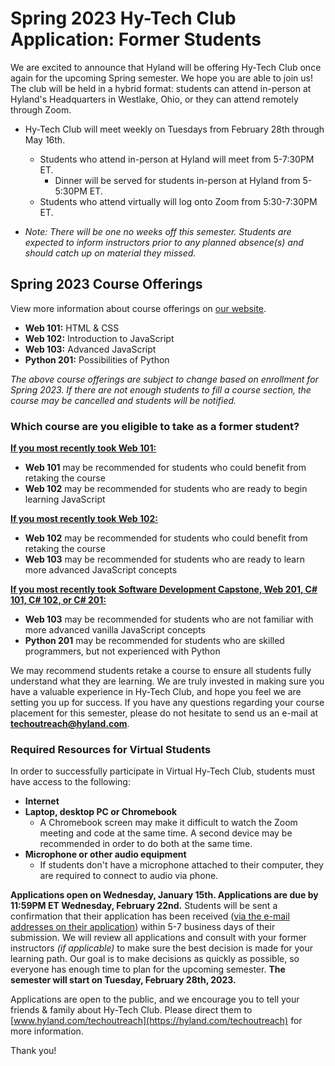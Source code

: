 # Spring 2023 Hy-Tech Club Application: Former Students
We are excited to announce that Hyland will be offering Hy-Tech Club once again for the upcoming Spring semester. We hope you are able to join us! The club will be held in a hybrid format: students can attend in-person at Hyland's Headquarters in Westlake, Ohio, or they can attend remotely through Zoom.

- Hy-Tech Club will meet weekly on Tuesdays from February 28th through May 16th.
  - Students who attend in-person at Hyland will meet from 5-7:30PM ET. 
    - Dinner will be served for students in-person at Hyland from 5-5:30PM ET.
  - Students who attend virtually will log onto Zoom from 5:30-7:30PM ET.
  
- _Note: There will be one no weeks off this semester. Students are expected to inform instructors prior to any planned absence(s) and should catch up on material they missed._

## Spring 2023 Course Offerings
View more information about course offerings on [our website](https://www.hyland.com/en/explore/hy-tech/Tech-outreach-overview/club).

- **Web 101:** HTML & CSS
- **Web 102:** Introduction to JavaScript
- **Web 103:** Advanced JavaScript
- **Python 201:** Possibilities of Python

_The above course offerings are subject to change based on enrollment for Spring 2023. If there are not enough students to fill a course section, the course may be cancelled and students will be notified._

### Which course are you eligible to take as a former student?

<ins>**If you most recently took Web 101:**</ins>
- **Web 101** may be recommended for students who could benefit from retaking the course
- **Web 102** may be recommended for students who are ready to begin learning JavaScript

<ins>**If you most recently took Web 102:**</ins>
- **Web 102** may be recommended for students who could benefit from retaking the course
- **Web 103** may be recommended for students who are ready to learn more advanced JavaScript concepts

<ins>**If you most recently took Software Development Capstone, Web 201, C# 101, C# 102, or C# 201:**</ins>
- **Web 103** may be recommended for students who are not familiar with more advanced vanilla JavaScript concepts
- **Python 201** may be recommended for students who are skilled programmers, but not experienced with Python

We may recommend students retake a course to ensure all students fully understand what they are learning. We are truly invested in making sure you have a valuable experience in Hy-Tech Club, and hope you feel we are setting you up for success. If you have any questions regarding your course placement for this semester, please do not hesitate to send us an e-mail at **[techoutreach@hyland.com](mailto:techoutreach@hyland.com)**.

### Required Resources for Virtual Students
In order to successfully participate in Virtual Hy-Tech Club, students must have access to the following:

- **Internet**
- **Laptop, desktop PC or Chromebook**
  - A Chromebook screen may make it difficult to watch the Zoom meeting and code at the same time. A second device may be recommended in order to do both at the same time. 
- **Microphone or other audio equipment**
  - If students don't have a microphone attached to their computer, they are required to connect to audio via phone. 

**Applications open on Wednesday, January 15th. Applications are due by 11:59PM ET Wednesday, February 22nd.** Students will be sent a confirmation that their application has been received (<ins>via the e-mail addresses on their application</ins>) within 5-7 business days of their submission. We will review all applications and consult with your former instructors _(if applicable)_ to make sure the best decision is made for your learning path. Our goal is to make decisions as quickly as possible, so everyone has enough time to plan for the upcoming semester. **The semester will start on Tuesday, February 28th, 2023.**

Applications are open to the public, and we encourage you to tell your friends & family about Hy-Tech Club. Please direct them to [www.hyland.com/techoutreach](https://hyland.com/techoutreach) for more information.

Thank you!
